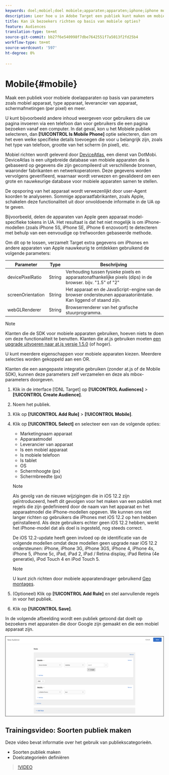 ```yaml
---
keywords: doel;mobiel;doel mobiele;apparaten;apparaten;iphone;iphone modellen;apparatenatlas;display breedte;display breedte;display hoogte;type apparaat;displayheight;phone;tablet;device model
description: Leer hoe u in Adobe Target een publiek kunt maken om mobiele apparaten als doel in te stellen op basis van parameters zoals mobiel apparaat, apparaattype, apparaatleverancier, schermafmetingen (per pixel) en meer.
title: Kan ik bezoekers richten op basis van mobiele opties?
feature: Audiences
translation-type: tm+mt
source-git-commit: bb27f6e540998f7dbe7642551f7a5013f2fd25b4
workflow-type: tm+mt
source-wordcount: '597'
ht-degree: 0%

---
```



# Mobile{#mobile}

Maak een publiek voor mobiele doelapparaten op basis van parameters zoals mobiel apparaat, type apparaat, leverancier van apparaat, schermafmetingen (per pixel) en meer.

U kunt bijvoorbeeld andere inhoud weergeven voor gebruikers die uw pagina invoeren via een telefoon dan voor gebruikers die een pagina bezoeken vanaf een computer. In dat geval, kon u het Mobiele publiek selecteren, dan **[!UICONTROL Is Mobile Phone]** optie selecteren, dan om het even welke specifieke details toevoegen die voor u belangrijk zijn, zoals het type van telefoon, grootte van het scherm (in pixel), etc.

Mobiel richten wordt geleverd door [DeviceAtlas](https://deviceatlas.com/device-data/user-agent-tester), een dienst van DotMobi. DeviceAtlas is een uitgebreide database van mobiele apparaten die is gebaseerd op gegevens die zijn gecompileerd uit verschillende bronnen, waaronder fabrikanten en netwerkoperatoren. Deze gegevens worden vervolgens geverifieerd, waarnaar wordt verwezen en gevalideerd om een grote en nauwkeurige database voor mobiele apparaten samen te stellen.

De opsporing van het apparaat wordt verwezenlijkt door user-Agent koorden te analyseren. Sommige apparaatfabrikanten, zoals Apple, schakelen deze functionaliteit uit door onvoldoende informatie in de UA op te geven.

Bijvoorbeeld, delen de apparaten van Apple geen apparaat model-specifieke tokens in UA. Het resultaat is dat het niet mogelijk is om iPhone-modellen (zoals iPhone 5S, iPhone SE, iPhone 6 enzovoort) te detecteren met behulp van een eenvoudige op trefwoorden gebaseerde methode.

Om dit op te lossen, verzamelt Target extra gegevens om iPhones en andere apparaten van Apple nauwkeurig te ontdekken gebruikend de volgende parameters:

| Parameter | Type | Beschrijving |
|--- |--- |--- |
| devicePixelRatio | String | Verhouding tussen fysieke pixels en apparaatonafhankelijke pixels (dips) in de browser.  bijv. &quot;1.5&quot; of &quot;2&quot; |
| screenOrientation | String | Het apparaat en de JavaScript-engine van de browser ondersteunen apparaatoriëntatie. Kan liggend of staand zijn. |
| webGLRenderer | String | Browserrenderer van het grafische stuurprogramma. |

>[!NOTE]
>
>Klanten die de SDK voor mobiele apparaten gebruiken, hoeven niets te doen om deze functionaliteit te benutten. Klanten die at.js gebruiken moeten [een upgrade uitvoeren naar at.js versie 1.5.0](/help/c-implementing-target/c-implementing-target-for-client-side-web/target-atjs-versions.md#reference_DBB5EDB79EC44E558F9E08D4774A0F7A) (of hoger).

U kunt meerdere eigenschappen voor mobiele apparaten kiezen. Meerdere selecties worden gekoppeld aan een OR.

Klanten die een aangepaste integratie gebruiken (zonder at.js of de Mobile SDK), kunnen deze parameters zelf verzamelen en deze als mbox-parameters doorgeven.

1. Klik in de interface [!DNL Target] op **[!UICONTROL Audiences]** > **[!UICONTROL Create Audience]**.
1. Noem het publiek.
1. Klik op **[!UICONTROL Add Rule]** > **[!UICONTROL Mobile]**.
1. Klik op **[!UICONTROL Select]** en selecteer een van de volgende opties:

   * Marketingnaam apparaat
   * Apparaatmodel
   * Leverancier van apparaat
   * Is een mobiel apparaat
   * Is mobiele telefoon
   * Is tablet
   * OS
   * Schermhoogte (px)
   * Schermbreedte (px)

   >[!NOTE]
   >
   >Als gevolg van de nieuwe wijzigingen die in iOS 12.2 zijn geïntroduceerd, heeft dit gevolgen voor het maken van een publiek met regels die zijn gedefinieerd door de naam van het apparaat en het apparaatmodel die iPhone-modellen opgeven. We kunnen ons niet langer richten op gebruikers die iPhones met iOS 12.2 op hen hebben geïnstalleerd. Als deze gebruikers echter geen iOS 12.2 hebben, werkt het iPhone-model dat als doel is ingesteld, nog steeds correct.
   >
   >De iOS 12.2-update heeft geen invloed op de identificatie van de volgende modellen omdat deze modellen geen upgrade naar iOS 12.2 ondersteunen: iPhone, iPhone 3G, iPhone 3GS, iPhone 4, iPhone 4s, iPhone 5, iPhone 5c, iPad, iPad 2, iPad / Retina display, iPad Retina (4e generatie), iPod Touch 4 en iPod Touch 5.

   >[!NOTE]
   >
   >U kunt zich richten door mobiele apparatendrager gebruikend [Geo montages](/help/c-target/c-audiences/c-target-rules/geo.md#concept_5B4D99DE685348FB877929EE0F942670).

1. (Optioneel) Klik op **[!UICONTROL Add Rule]** en stel aanvullende regels in voor het publiek.
1. Klik op **[!UICONTROL Save]**.

In de volgende afbeelding wordt een publiek getoond dat doelt op bezoekers met apparaten die door Google zijn gemaakt en die een mobiel apparaat zijn.

![Doelmobiele apparaten](assets/target_mobile.png)

## Trainingsvideo: Soorten publiek maken

Deze video bevat informatie over het gebruik van publiekscategorieën.

* Soorten publiek maken
* Doelcategorieën definiëren

>[!VIDEO](https://video.tv.adobe.com/v/17392)
